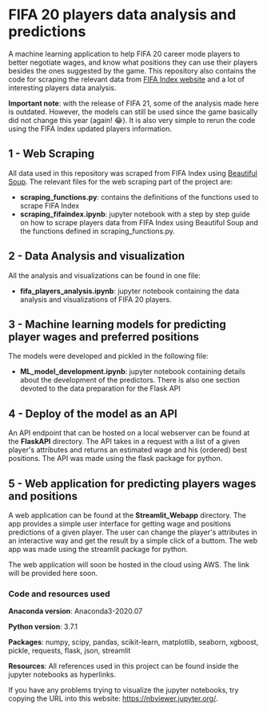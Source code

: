 # FIFA 20 players data analysis and predictions

A machine learning application to help FIFA 20 career mode players to better negotiate wages, and know what positions they can use their players besides the ones suggested by the game. This repository also contains the code for scraping the relevant data from [FIFA Index website](https://www.fifaindex.com/) and a lot of interesting players data analysis.

**Important note**: with the release of FIFA 21, some of the analysis made here is outdated. However, the models can still be used since the game basically did not change this year (again! :joy:). It is also very simple to rerun the code using the FIFA Index updated players information.

## 1 - Web Scraping

All data used in this repository was scraped from FIFA Index using [Beautiful Soup](https://www.crummy.com/software/BeautifulSoup/bs4/doc/). The relevant files for the web scraping part of the project are:

- **scraping_functions.py**: contains the definitions of the functions used to scrape FIFA Index
- **scraping_fifaindex.ipynb**: jupyter notebook with a step by step guide on how to scrape players data from FIFA Index using Beautiful Soup and the functions defined in scraping_functions.py.

## 2 - Data Analysis and visualization

All the analysis and visualizations can be found in one file:

- **fifa_players_analysis.ipynb**: jupyter notebook containing the data analysis and visualizations of FIFA 20 players.

## 3 - Machine learning models for predicting player wages and preferred positions

The models were developed and pickled in the following file:

- **ML_model_development.ipynb**: jupyter notebook containing details about the development of the predictors. There is also one section devoted to the data preparation for the Flask API

## 4 - Deploy of the model as an API

An API endpoint that can be hosted on a local webserver can be found at the **FlaskAPI** directory. The API takes in a request with a list of a given player's attributes and returns an estimated wage and his (ordered) best positions. The API was made using the flask package for python.

## 5 - Web application for predicting players wages and positions

A web application can be found at the **Streamlit_Webapp** directory. The app provides a simple user interface for getting wage and positions predictions of a given player. The user can change the player's attributes in an interactive way and get the result by a simple click of a buttom. The web app was made using the streamlit package for python.

The web application will soon be hosted in the cloud using AWS. The link will be provided here soon.

### Code and resources used

**Anaconda version**: Anaconda3-2020.07

**Python version**: 3.7.1

**Packages**: numpy, scipy, pandas, scikit-learn, matplotlib, seaborn, xgboost, pickle, requests, flask, json, streamlit

**Resources**: All references used in this project can be found inside the jupyter notebooks as hyperlinks.

If you have any problems trying to visualize the jupyter notebooks, try copying the URL into this website: https://nbviewer.jupyter.org/.
